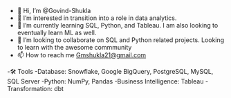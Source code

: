 - 👋 Hi, I’m @Govind-Shukla
- 👀 I’m interested in transition into a role in data analytics. 
- 🌱 I’m currently learning SQL, Python, and Tableau. I am also looking to eventually learn ML as well.
- 💞️ I’m looking to collaborate on SQL and Python related projects. Looking to learn with the awesome commmunity
- 📫 How to reach me Gmshukla21@gmail.com
<!---
Govind-Shukla/Govind-Shukla is a ✨ special ✨ repository because its `README.md` (this file) appears on your GitHub profile.
You can click the Preview link to take a look at your changes.
--->


-🛠️ Tools
-Database: Snowflake, Google BigQuery, PostgreSQL, MySQL, SQL Server
-Python: NumPy, Pandas
-Business Intelligence: Tableau
-Transformation: dbt
